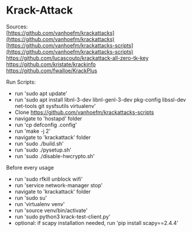 # Krack-Attack


Sources:    
[https://github.com/vanhoefm/krackattacks](https://github.com/vanhoefm/krackattacks)      
[https://github.com/vanhoefm/krackattacks-scripts](https://github.com/vanhoefm/krackattacks-scripts)      
https://github.com/lucascouto/krackattack-all-zero-tk-key    
https://github.com/kristate/krackinfo    
https://github.com/fwalloe/KrackPlus   


Run Scripts:
- run 'sudo apt update'
- run 'sudo apt install libnl-3-dev libnl-genl-3-dev pkg-config libssl-dev net-tools git sysfsutils virtualenv'
- Clone https://github.com/vanhoefm/krackattacks-scripts
- navigate to 'hostapd' folder
- run 'cp defconfig .config'
- run 'make -j 2'
- navigate to 'krackattack' folder
- run 'sudo ./build.sh'
- run 'sudo ./pysetup.sh'
- run 'sudo ./disable-hwcrypto.sh'

Before every usage
- run 'sudo rfkill unblock wifi'
- run 'service network-manager stop'
- navigate to 'krackattack' folder
- run 'sudo su'
- run 'virtualenv venv'
- run 'source venv/bin/activate'
- run 'sudo python3 krack-test-client.py'
- optional: if scapy installation needed, run 'pip install scapy==2.4.4'
